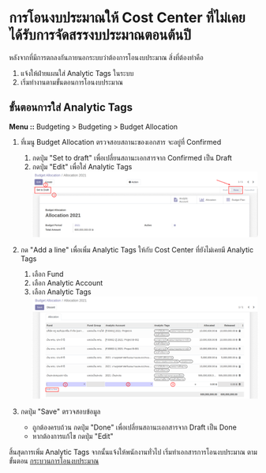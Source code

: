 # การโอนงบประมาณให้ Cost Center ที่ไม่เคยได้รับการจัดสรรงบประมาณตอนต้นปี

หลังจากที่มีการตกลงกันภายนอกระบบว่าต้องการโอนงบประมาณ สิ่งที่ต้องทำคือ
1. แจ้งให้ฝ่ายแผนใส่ Analytic Tags ในระบบ
2. เริ่มทำงานตามขั้นตอนการโอนงบประมาณ

## ขั้นตอนการใส่ Analytic Tags

**Menu ::** Budgeting > Budgeting > Budget Allocation
1. ที่เมนู Budget Allocation ตรวจสอบสถานะของเอกสาร จะอยู่ที่ Confirmed
    1. กดปุ่ม "Set to draft" เพื่อเปลี่ยนสถานะเอกสารจาก Confirmed เป็น Draft
    2. กดปุ่ม "Edit" เพื่อใส่ Analytic Tags
    ![](img/budget_allocation.png)

2. กด "Add a line" เพื่อเพิ่ม Analytic Tags ให้กับ Cost Center ที่ยังไม่เคยมี Analytic Tags
    1. เลือก Fund
    2. เลือก Analytic Account
    3. เลือก Analytic Tags
    ![](img/edit_allocation.png)

3. กดปุ่ม "Save" ตรวจสอบข้อมูล
    - ถูกต้องครบถ้วน กดปุ่ม "Done" เพื่อเปลี่ยนสถานะเอกสารจาก Draft เป็น Done
    - หากต้องการแก้ไข กดปุ่ม "Edit"

สิ้นสุดการเพิ่ม Analytic Tags จากนั้นแจ้งให้พนักงานทั่วไป เริ่มทำเอกสารการโอนงบประมาณ ตามขั้นตอน [กระบวนการโอนงบประมาณ](1_budget/../3_budget_transfer/budget_transfer.md)